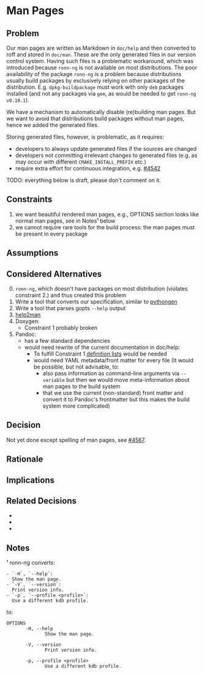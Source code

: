 # Man Pages

## Problem

Our man pages are written as Markdown in `doc/help` and then converted to roff and stored in `doc/man`.
These are the only generated files in our version control system.
Having such files is a problematic workaround, which was introduced because `ronn-ng` is not available on most distributions.
The poor availability of the package `ronn-ng` is a problem because distributions usually build packages by exclusively relying on other packages of the distribution.
E.g. `dpkg-buildpackage` must work with only `deb` packages installed (and not any packages via `gem`, as would be needed to get `ronn-ng v0.10.1`).

We have a mechanism to automatically disable (re)building man pages.
But we want to avoid that distributions build packages without man pages, hence we added the generated files.

Storing generated files, however, is problematic, as it requires:

- developers to always update generated files if the sources are changed
- developers not committing irrelevant changes to generated files (e.g. as may occur with different `CMAKE_INSTALL_PREFIX` etc.)
- require extra effort for continuous integration, e.g. [#4542](https://issues.libelektra.org/4542)

TODO: everything below is draft, please don't comment on it.

## Constraints

1. we want beautiful rendered man pages, e.g., OPTIONS section looks like normal man pages, see in Notes¹ below
2. we cannot require rare tools for the build process: the man pages must be present in every package

## Assumptions

## Considered Alternatives

0. `ronn-ng`, which doesn't have packages on most distribution (violates constraint 2.) and thus created this problem
1. Write a tool that converts our specification, similar to [pythongen](/src/tools/pythongen/template/template.man)
2. Write a tool that parses gopts `--help` output
3. [help2man](https://www.gnu.org/software/help2man/)
4. Doxygen:
   - Constraint 1 probably broken
5. Pandoc:
   - has a few standard dependencies
   - would need rewrite of the current documentation in doc/help:
     - To fulfill Constraint 1 [definition lists](https://pandoc.org/MANUAL.html#definition-lists) would be needed
     - would need YAML metadata/front matter for every file
       (It would be possible, but not advisable, to:
       - also pass information as command-line arguments via `--variable` but then we would move meta-information about man pages to the build system
       - that we use the current (non-standard) front matter and convert it to Pandoc's frontmatter but this makes the build system more complicated)

## Decision

Not yet done except spelling of man pages, see [#4567](https://issues.libelektra.org/4567).

## Rationale

## Implications

## Related Decisions

- []()
- []()
- []()

## Notes

¹ ronn-ng converts:

```
- `-H`, `--help`:
  Show the man page.
- `-V`, `--version`:
  Print version info.
- `-p`, `--profile <profile>`:
  Use a different kdb profile.
```

to:

```
OPTIONS
       -H, --help
              Show the man page.

       -V, --version
              Print version info.

       -p, --profile <profile>
              Use a different kdb profile.
```
